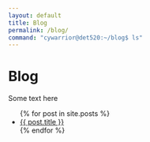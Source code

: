 ```yaml
---
layout: default
title: Blog
permalink: /blog/
command: "cywarrior@det520:~/blog$ ls"
---
```


# Blog

Some text here

<ul>
  {% for post in site.posts %}
    <li>
      <a href="{{ post.url }}">{{ post.title }}</a>
    </li>
  {% endfor %}
</ul>
